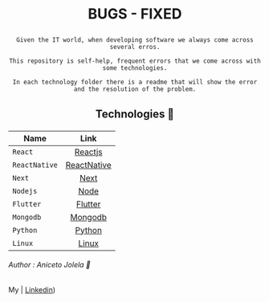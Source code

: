 # <p align='center'> BUGS - FIXED</p>

<div align='center'>

    Given the IT world, when developing software we always come across several erros.

    This repository is self-help, frequent errors that we come across with some technologies.

    In each technology folder there is a readme that will show the error and the resolution of the problem.
    
</div>

## <p align='center'> Technologies  🚀 </p> 

<div align='center'>

| Name            | Link |
|-----------------|:----------:|
| `React`         | [Reactjs](https://reactjs.org/docs/create-a-new-react-app.html) |
| `ReactNative`   | [ReactNative](https://reactnative.dev/) |
| `Next`          | [Next](https://nextjs.org/docs/getting-started) |
| `Nodejs`          | [Node](https://nodejs.org/en/) |
| `Flutter`       | [Flutter](https://docs.flutter.dev/get-started/install) |
| `Mongodb`       | [Mongodb](https://www.mongodb.com/home) |
| `Python`        | [Python](https://www.python.org/) |
| `Linux`         | [Linux](https://www.linux.org/) |

</div>

###### Author : Aniceto Jolela 🥰
 My  | [Linkedin](https://www.linkedin.com/in/aniceto-jolela-076547184/))

